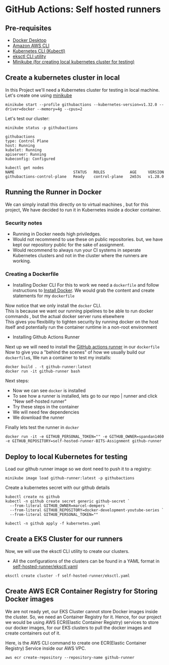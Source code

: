 # GitHub Actions: Self hosted runners

## Pre-requisites

* [Docker Desktop](https://www.docker.com/products/docker-desktop/)
* [Amazon AWS CLI](https://docs.aws.amazon.com/cli/latest/userguide/getting-started-install.html)
* [Kubernetes CLI (Kubectl)](https://kubernetes.io/docs/tasks/tools/)
* [eksctl CLI utility](https://eksctl.io/installation/)
* [Minikube (for creating local kubernetes cluster for testing)](https://minikube.sigs.k8s.io/)

## Create a kubernetes cluster in local

In this Project we'll need a Kubernetes cluster for testing in local machine. Let's create one using [minikube](https://minikube.sigs.k8s.io/) </br>

```
minikube start --profile githubactions --kubernetes-version=v1.32.0 --driver=docker --memory=4g --cpus=2
```

Let's test our cluster:
```
minikube status -p githubactions

githubactions
type: Control Plane
host: Running
kubelet: Running
apiserver: Running
kubeconfig: Configured

kubectl get nodes
NAME                          STATUS   ROLES           AGE     VERSION
githubactions-control-plane   Ready    control-plane   2m53s   v1.28.0
```

## Running the Runner in Docker 

We can simply install this directly on to virtual machines , but for this project, We have decided to run it in Kubernetes inside a docker container. </br>

### Security notes

* Running in Docker needs high priviledges.
* Would not recommend to use these on public repositories. but, we have kept our repository public for the sake of assignment.
* Would recommend to always run your CI systems in seperate Kubernetes clusters and not in the cluster where the runners are working.

### Creating a Dockerfile

* Installing Docker CLI 
For this to work we need a `dockerfile` and follow instructions to [Install Docker](https://docs.docker.com/engine/install/debian/).
We would grab the content and create statements for my `dockerfile` </br>

Now notice that we only install the `docker` CLI. </br> 
This is because we want our running pipelines to be able to run docker commands , but the actual docker server runs elsewhere </br>
This gives you flexibility to tighten security by running docker on the host itself and potentially run the container runtime in a non-root environment </br>

* Installing Github Actions Runner 

Next up we will need to install the [GitHub actions runner](https://github.com/actions/runner) in our `dockerfile`
Now to give you a "behind the scenes" of how we usually build our `dockerfile`s, We run a container to test my installs: 

```
docker build . -t github-runner:latest 
docker run -it github-runner bash
```

Next steps:

* Now we can see `docker` is installed 
* To see how a runner is installed, lets go to our repo | runner and click "New self-hosted runner"
* Try these steps in the container
* We will need few dependencies
* We download the runner



Finally lets test the runner in `docker` 

```
docker run -it -e GITHUB_PERSONAL_TOKEN="" -e GITHUB_OWNER=spandan1460 -e GITHUB_REPOSITORY=self-hosted-runner-BITS-Assignment github-runner
```

## Deploy to local Kubernetes for testing 

Load our github runner image so we dont need to push it to a registry:

```
minikube image load github-runner:latest -p githubactions
```

Create a kubernetes secret with our github details 

```
kubectl create ns github
kubectl -n github create secret generic github-secret `
  --from-literal GITHUB_OWNER=marcel-dempers `
  --from-literal GITHUB_REPOSITORY=docker-development-youtube-series `
  --from-literal GITHUB_PERSONAL_TOKEN=""

kubectl -n github apply -f kubernetes.yaml
```


## Create a EKS Cluster for our runners

Now, we will use the eksctl CLI utility to create our clusters.

- All the configurations of the clusters can be found in a YAML format in [self-hosted-runner/eksctl.yaml](https://github.com/spandan1460/self-hosted-runner-BITS-Assignment/blob/main/self-hosted-runner/eksctl.yaml)


```
eksctl create cluster -f self-hosted-runner/eksctl.yaml
```

## Create AWS ECR Container Registry for Storing Docker images

We are not ready yet, our EKS Cluster cannot store Docker images inside the cluster. So, we need an Container Registry for it. Hence, for our project we would be using AWS ECR(Elastic Container Registry) services to store our docker images, for our EKS clusters to pull the docker images and create containers out of it.

Here, is the AWS CLI command to create one ECR(Elastic Container Registry) Service inside our AWS VPC.

```
aws ecr create-repository --repository-name github-runner
```
